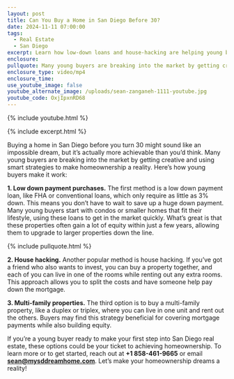 ```yaml
---
layout: post
title: Can You Buy a Home in San Diego Before 30?
date: 2024-11-11 07:00:00
tags:
  - Real Estate
  - San Diego
excerpt: Learn how low-down loans and house-hacking are helping young buyers today.
enclosure:
pullquote: Many young buyers are breaking into the market by getting creative.
enclosure_type: video/mp4
enclosure_time:
use_youtube_image: false
youtube_alternate_image: /uploads/sean-zanganeh-1111-youtube.jpg
youtube_code: OxjIpxnRD68
---
```

{% include youtube.html %}

{% include excerpt.html %}

Buying a home in San Diego before you turn 30 might sound like an impossible dream, but it’s actually more achievable than you’d think. Many young buyers are breaking into the market by getting creative and using smart strategies to make homeownership a reality. Here’s how young buyers make it work:

**1\. Low down payment purchases.** The first method is a low down payment loan, like FHA or conventional loans, which only require as little as 3% down. This means you don’t have to wait to save up a huge down payment. Many young buyers start with condos or smaller homes that fit their lifestyle, using these loans to get in the market quickly. What’s great is that these properties often gain a lot of equity within just a few years, allowing them to upgrade to larger properties down the line.

{% include pullquote.html %}

**2\. House hacking.** Another popular method is house hacking. If you’ve got a friend who also wants to invest, you can buy a property together, and each of you can live in one of the rooms while renting out any extra rooms. This approach allows you to split the costs and have someone help pay down the mortgage.

**3\. Multi-family properties.** The third option is to buy a multi-family property, like a duplex or triplex, where you can live in one unit and rent out the others. Buyers may find this strategy beneficial for covering mortgage payments while also building equity.

If you’re a young buyer ready to make your first step into San Diego real estate, these options could be your ticket to achieving homeownership. To learn more or to get started, reach out at **\+1 858-461-9665** or email [**sean@mysddreamhome.com**](mailto:sean@mysddreamhome.com). Let’s make your homeownership dreams a reality!